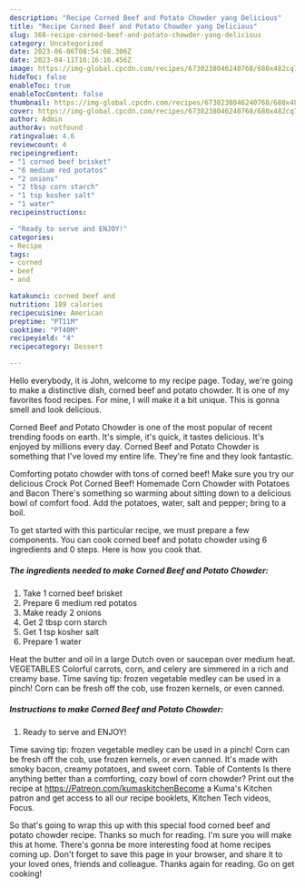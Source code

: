 ```yaml
---
description: "Recipe Corned Beef and Potato Chowder yang Delicious"
title: "Recipe Corned Beef and Potato Chowder yang Delicious"
slug: 368-recipe-corned-beef-and-potato-chowder-yang-delicious
category: Uncategorized
date: 2023-06-06T08:54:08.306Z
date: 2023-04-11T16:16:16.456Z
image: https://img-global.cpcdn.com/recipes/6730238046240768/680x482cq70/corned-beef-and-potato-chowder-recipe-main-photo.jpg
hideToc: false
enableToc: true
enableTocContent: false
thumbnail: https://img-global.cpcdn.com/recipes/6730238046240768/680x482cq70/corned-beef-and-potato-chowder-recipe-main-photo.jpg
cover: https://img-global.cpcdn.com/recipes/6730238046240768/680x482cq70/corned-beef-and-potato-chowder-recipe-main-photo.jpg
author: Admin
authorAv: notfound
ratingvalue: 4.6
reviewcount: 4
recipeingredient:
- "1 corned beef brisket"
- "6 medium red potatos"
- "2 onions"
- "2 tbsp corn starch"
- "1 tsp kosher salt"
- "1 water"
recipeinstructions:

- "Ready to serve and ENJOY!"
categories:
- Recipe
tags:
- corned
- beef
- and

katakunci: corned beef and 
nutrition: 189 calories
recipecuisine: American
preptime: "PT11M"
cooktime: "PT40M"
recipeyield: "4"
recipecategory: Dessert

---
```



Hello everybody, it is John, welcome to my recipe page. Today, we're going to make a distinctive dish, corned beef and potato chowder. It is one of my favorites food recipes. For mine, I will make it a bit unique. This is gonna smell and look delicious.

Corned Beef and Potato Chowder is one of the most popular of recent trending foods on earth. It's simple, it's quick, it tastes delicious. It's enjoyed by millions every day. Corned Beef and Potato Chowder is something that I've loved my entire life. They're fine and they look fantastic.

Comforting potato chowder with tons of corned beef! Make sure you try our delicious Crock Pot Corned Beef! Homemade Corn Chowder with Potatoes and Bacon There&#39;s something so warming about sitting down to a delicious bowl of comfort food. Add the potatoes, water, salt and pepper; bring to a boil.


To get started with this particular recipe, we must prepare a few components. You can cook corned beef and potato chowder using 6 ingredients and 0 steps. Here is how you cook that.

<!--inarticleads1-->

##### The ingredients needed to make Corned Beef and Potato Chowder:

1. Take 1 corned beef brisket
1. Prepare 6 medium red potatos
1. Make ready 2 onions
1. Get 2 tbsp corn starch
1. Get 1 tsp kosher salt
1. Prepare 1 water


Heat the butter and oil in a large Dutch oven or saucepan over medium heat. VEGETABLES Colorful carrots, corn, and celery are simmered in a rich and creamy base. Time saving tip: frozen vegetable medley can be used in a pinch! Corn can be fresh off the cob, use frozen kernels, or even canned. 

<!--inarticleads2-->

##### Instructions to make Corned Beef and Potato Chowder:


1. Ready to serve and ENJOY!

Time saving tip: frozen vegetable medley can be used in a pinch! Corn can be fresh off the cob, use frozen kernels, or even canned. It&#39;s made with smoky bacon, creamy potatoes, and sweet corn. Table of Contents Is there anything better than a comforting, cozy bowl of corn chowder? Print out the recipe at https://Patreon.com/kumaskitchenBecome a Kuma&#39;s Kitchen patron and get access to all our recipe booklets, Kitchen Tech videos, Focus. 

So that's going to wrap this up with this special food corned beef and potato chowder recipe. Thanks so much for reading. I'm sure you will make this at home. There's gonna be more interesting food at home recipes coming up. Don't forget to save this page in your browser, and share it to your loved ones, friends and colleague. Thanks again for reading. Go on get cooking!
